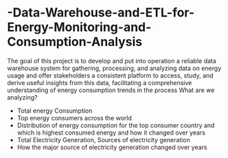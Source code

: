 # -Data-Warehouse-and-ETL-for-Energy-Monitoring-and-Consumption-Analysis
The goal of this project is to develop and put into operation a reliable data warehouse system for gathering, processing, and analyzing data on energy usage and offer stakeholders a consistent platform to access, study, and derive useful insights from this data, facilitating a comprehensive understanding of energy consumption trends in the process
What are we analyzing?
- Total energy Consumption
- Top energy consumers across the world
- Distribution of energy consumption for the top consumer country and which is highest consumed energy and how it changed over years
- Total Electricity Generation, Sources of electricity generation
- How the major source of electricity generation changed over years 

